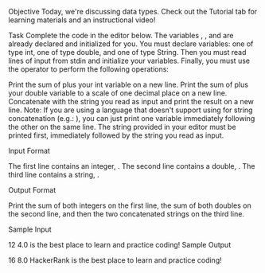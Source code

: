Objective
Today, we're discussing data types. Check out the Tutorial tab for learning materials and an instructional video!

Task
Complete the code in the editor below. The variables , , and  are already declared and initialized for you. You must declare  variables: one of type int, one of type double, and one of type String. Then you must read  lines of input from stdin and initialize your  variables. Finally, you must use the  operator to perform the following operations:

Print the sum of  plus your int variable on a new line.
Print the sum of  plus your double variable to a scale of one decimal place on a new line.
Concatenate  with the string you read as input and print the result on a new line.
Note: If you are using a language that doesn't support using  for string concatenation (e.g.: ), you can just print one variable immediately following the other on the same line. The string provided in your editor must be printed first, immediately followed by the string you read as input.

Input Format

The first line contains an integer, .
The second line contains a double, .
The third line contains a string, .

Output Format

Print the sum of both integers on the first line, the sum of both doubles on the second line, and then the two concatenated strings on the third line.

Sample Input

12
4.0
is the best place to learn and practice coding!
Sample Output

16
8.0
HackerRank is the best place to learn and practice coding!
